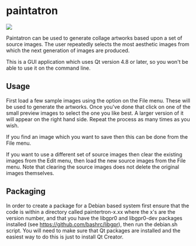 paintatron
==========

<img src="https://github.com/fuzzgun/paintatron/blob/master/images/example.jpg?raw=true"/>

Paintatron can be used to generate collage artworks based upon a set of source images. The user repeatedly selects the most aesthetic images from which the next generation of images are produced.

This is a GUI application which uses Qt version 4.8 or later, so you won't be able to use it on the command line.

Usage
-----

First load a few sample images using the option on the File menu.  These will be used to generate the artworks.  Once you've done that click on one of the small preview images to select the one you like best.  A larger version of it will appear on the right hand side.  Repeat the process as many times as you wish.

If you find an image which you want to save then this can be done from the File menu.

If you want to use a different set of source images then clear the existing images from the Edit menu, then load the new source images from the File menu.  Note that clearing the source images does not delete the original images themselves.

Packaging
---------

In order to create a package for a Debian based system first ensure that the code is within a directory called paintertron-x.xx where the x's are the version number, and that you have the libgpr0 and libgpr0-dev packages installed (see https://github.com/bashrc/libgpr), then run the debian.sh script.  You will need to make sure that Qt packages are installed and the easiest way to do this is just to install Qt Creator.
